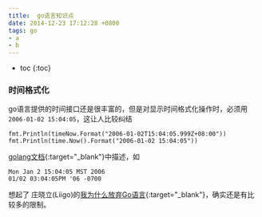 ```yaml
---
title:  go语言知识点
date: 2014-12-23 17:12:28 +0800
tags: go
- a
- b
---
```


* toc 
{:toc}

### 时间格式化

go语言提供的时间接口还是很丰富的，但是对显示时间格式化操作时，必须用 `2006-01-02 15:04:05`，这让人比较纠结

    fmt.Println(timeNow.Format("2006-01-02T15:04:05.999Z+08:00"))
    fmt.Println(time.Now().Format("2006-01-02 15:04:05"))

[golang文档](http://golang.org/pkg/time/){:target="_blank"}中描述，如

    Mon Jan 2 15:04:05 MST 2006
    01/02 03:04:05PM '06 -0700
    
想起了 庄晓立(Liigo)的[我为什么放弃Go语言](http://blog.csdn.net/liigo/article/details/23699459){:target="_blank"}，确实还是有比较多的限制。

